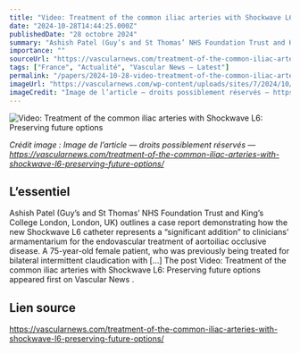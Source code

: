 ```yaml
---
title: "Video: Treatment of the common iliac arteries with Shockwave L6: Preserving future options"
date: "2024-10-28T14:44:25.000Z"
publishedDate: "28 octobre 2024"
summary: "Ashish Patel (Guy’s and St Thomas’ NHS Foundation Trust and King’s College London, London, UK) outlines a case report demonstrating how the new Shockwave L6 catheter represents a “significant addition” to clinicians’ armamentarium for the endovascular treatment of aortoiliac occlusive disease. A 75-year-old female patient, who was previously being treated for bilateral intermittent claudication with [&#8230;] The post Video: Treatment of the common iliac arteries with Shockwave L6: Preserving future options appeared first on Vascular News ."
importance: ""
sourceUrl: "https://vascularnews.com/treatment-of-the-common-iliac-arteries-with-shockwave-l6-preserving-future-options/"
tags: ["France", "Actualité", "Vascular News — Latest"]
permalink: "/papers/2024-10-28-video-treatment-of-the-common-iliac-arteries-with-shockwave-l6-preserving-future-options"
imageUrl: "https://vascularnews.com/wp-content/uploads/sites/7/2024/10/Website.png"
imageCredit: "Image de l’article — droits possiblement réservés — https://vascularnews.com/treatment-of-the-common-iliac-arteries-with-shockwave-l6-preserving-future-options/"
---
```


![Video: Treatment of the common iliac arteries with Shockwave L6: Preserving future options](https://vascularnews.com/wp-content/uploads/sites/7/2024/10/Website.png)

*Crédit image : Image de l’article — droits possiblement réservés — https://vascularnews.com/treatment-of-the-common-iliac-arteries-with-shockwave-l6-preserving-future-options/*

## L’essentiel

Ashish Patel (Guy’s and St Thomas’ NHS Foundation Trust and King’s College London, London, UK) outlines a case report demonstrating how the new Shockwave L6 catheter represents a “significant addition” to clinicians’ armamentarium for the endovascular treatment of aortoiliac occlusive disease. A 75-year-old female patient, who was previously being treated for bilateral intermittent claudication with [&#8230;] The post Video: Treatment of the common iliac arteries with Shockwave L6: Preserving future options appeared first on Vascular News .

## Lien source

https://vascularnews.com/treatment-of-the-common-iliac-arteries-with-shockwave-l6-preserving-future-options/
